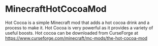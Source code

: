 # MinecraftHotCocoaMod
Hot Cocoa is a simple Minecraft mod that adds a hot cocoa drink and a process to make it. Hot Cocoa is very powerful as it provides a variety of useful boosts.
Hot cocoa can be downloaded from CurseForge at https://www.curseforge.com/minecraft/mc-mods/the-hot-cocoa-mod
